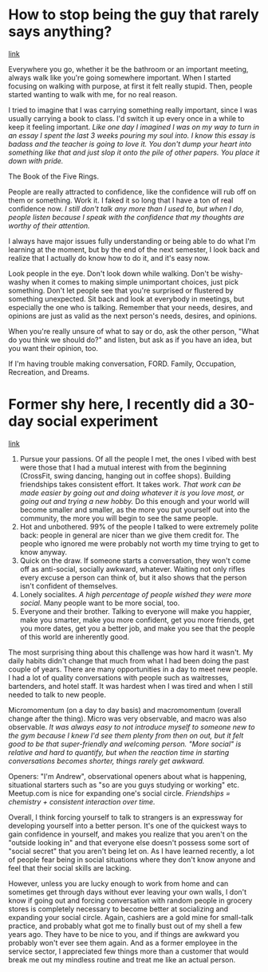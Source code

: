 # How to stop being the guy that rarely says anything?
[link](http://www.reddit.com/r/socialskills/comments/14j3y2/how_to_stop_being_the_guy_that_rarely_says/)

Everywhere you go, whether it be the bathroom or an important meeting, always walk like you're going somewhere important. When I started focusing on walking with purpose, at first it felt really stupid. Then, people started wanting to walk with me, for no real reason.

I tried to imagine that I was carrying something really important, since I was usually carrying a book to class. I'd switch it up every once in a while to keep it feeling important. *Like one day I imagined I was on my way to turn in an essay I spent the last 3 weeks pouring my soul into. I know this essay is badass and the teacher is going to love it. You don't dump your heart into something like that and just slop it onto the pile of other papers. You place it down with pride.*

The Book of the Five Rings.

People are really attracted to confidence, like the confidence will rub off on them or something. Work it. I faked it so long that I have a ton of real confidence now. *I still don't talk any more than I used to, but when I do, people listen because I speak with the confidence that my thoughts are worthy of their attention.*

I always have major issues fully understanding or being able to do what I'm learning at the moment, but by the end of the next semester, I look back and realize that I actually do know how to do it, and it's easy now.

Look people in the eye. Don't look down while walking. Don't be wishy-washy when it comes to making simple unimportant choices, just pick something. Don't let people see that you're surprised or flustered by something unexpected. Sit back and look at everybody in meetings, but especially the one who is talking. Remember that your needs, desires, and opinions are just as valid as the next person's needs, desires, and opinions.

When you're really unsure of what to say or do, ask the other person, "What do you think we should do?" and listen, but ask as if you have an idea, but you want their opinion, too.

If I'm having trouble making conversation, FORD. Family, Occupation, Recreation, and Dreams.

# Former shy here, I recently did a 30-day social experiment
[link](http://www.reddit.com/r/socialskills/comments/1hv1ut/former_shy_here_i_recently_did_a_30day_social/)

1. Pursue your passions. Of all the people I met, the ones I vibed with best were those that I had a mutual interest with from the beginning (CrossFit, swing dancing, hanging out in coffee shops). Building friendships takes consistent effort. It takes work. *That work can be made easier by going out and doing whatever it is you love most, or going out and trying a new hobby.* Do this enough and your world will become smaller and smaller, as the more you put yourself out into the community, the more you will begin to see the same people.
2. Hot and unbothered. 99% of the people I talked to were extremely polite back: people in general are nicer than we give them credit for. The people who ignored me were probably not worth my time trying to get to know anyway.
3. Quick on the draw. If someone starts a conversation, they won't come off as anti-social, socially awkward, whatever. Waiting not only rifles every excuse a person can think of, but it also shows that the person isn't confident of themselves.
4. Lonely socialites. *A high percentage of people wished they were more social.* Many people want to be more social, too.
4. Everyone and their brother. Talking to everyone will make you happier, make you smarter, make you more confident, get you more friends, get you more dates, get you a better job, and make you see that the people of this world are inherently good.

The most surprising thing about this challenge was how hard it wasn't. My daily habits didn't change that much from what I had been doing the past couple of years. There are many opportunities in a day to meet new people. I had a lot of quality conversations with people such as waitresses, bartenders, and hotel staff. It was hardest when I was tired and when I still needed to talk to new people.

Micromomentum (on a day to day basis) and macromomentum (overall change after the thing). Micro was very observable, and macro was also observable.  *It was always easy to not introduce myself to someone new to the gym because I knew I'd see them plenty from then on out, but it felt good to be that super-friendly and welcoming person. "More social" is relative and hard to quantify, but when the reaction time in starting conversations becomes shorter, things rarely get awkward.*

Openers: "I'm Andrew", observational openers about what is happening, situational starters such as "so are you guys studying or working" etc. Meetup.com is nice for expanding one's social circle. *Friendships = chemistry + consistent interaction over time.*

Overall, I think forcing yourself to talk to strangers is an expressway for developing yourself into a better person. It's one of the quickest ways to gain confidence in yourself, and makes you realize that you aren't on the "outside looking in" and that everyone else doesn't possess some sort of "social secret" that you aren't being let on. As I have learned recently, a lot of people fear being in social situations where they don't know anyone and feel that their social skills are lacking.

However, unless you are lucky enough to work from home and can sometimes get through days without ever leaving your own walls, I don't know if going out and forcing conversation with random people in grocery stores is completely necessary to become better at socializing and expanding your social circle. Again, cashiers are a gold mine for small-talk practice, and probably what got me to finally bust out of my shell a few years ago. They have to be nice to you, and if things are awkward you probably won't ever see them again. And as a former employee in the service sector, I appreciated few things more than a customer that would break me out my mindless routine and treat me like an actual person.
